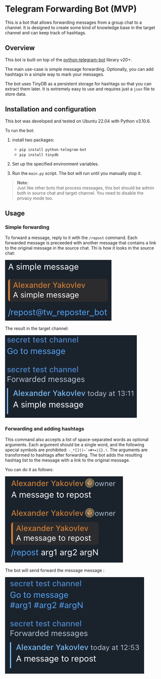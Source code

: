 # Telegram Forwarding Bot (MVP)

This is a bot that allows forwarding messages from a group chat to a channel. It is designed to create some kind of knowledge base in the target channel and can keep track of hashtags.

## Overview

This bot is built on top of the [python-telegram-bot](https://github.com/python-telegram-bot/python-telegram-bot) library v20+.

The main use-case is simple message forwarding. Optionally, you can add hashtags in a simple way to mark your messages.

The bot uses TinyDB as a persistent storage for hashtags so that you can extract them later. It is extremely easy to use and requires just a `json` file to store data.

## Installation and configuration

This bot was developed and tested on Ubuntu 22.04 with Python v3.10.6.

To run the bot:

1. install two packages:

   * `pip install python-telegram-bot`
   * `pip install tinydb`

2. Set up the specified environment variables. 

3. Run the `main.py` script. The bot will run until you manually stop it.

> **Note:** <br>
Just like other bots that process messages, this bot should be admin both in source chat and target channel. You need to disable the privacy mode too.

## Usage

### Simple forwarding

To forward a message, reply to it with the `/repost` command. Each forwarded message is preceeded with another message that contains a link to the original message in the source chat. Thi is how it looks in the source chat:

![Alt text](assets/before-wo.png)

The result in the target channel:

![Alt text](assets/after-wo.png)

### Forwarding and adding hashtags

This command also accepts a list of space-separated words as optional arguments. Each argument should be a single word, and the following special symbols are prohibited: ```-_*[]()~`>#+=|{}.!```. The arguments are transformed to hashtags after forwarding. The bot adds the resulting hashtag list to the message with a link to the original message.

You can do it as follows:

![Source chat with args](assets/before.png)

The bot will send forward the message message :

![Target channel with args](assets/after.png)
